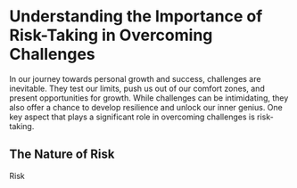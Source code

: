 Understanding the Importance of Risk-Taking in Overcoming Challenges
=============================================================================



In our journey towards personal growth and success, challenges are inevitable. They test our limits, push us out of our comfort zones, and present opportunities for growth. While challenges can be intimidating, they also offer a chance to develop resilience and unlock our inner genius. One key aspect that plays a significant role in overcoming challenges is risk-taking.

The Nature of Risk
------------------

Risk

